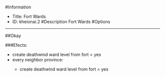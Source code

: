 #Information
 - Title: Fort Wards
 - ID: kheionai.2
#Description
Fort Wards
#Options

___
##Okay

###Efects:<ul><li>create deathwind ward level from fort = yes</li><li>every neighbor province:</li><ul><li>create deathwind ward level from fort = yes</li></ul></ul>
